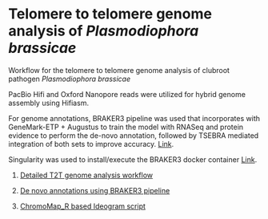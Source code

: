 # Telomere to telomere genome analysis of *Plasmodiophora brassicae*

Workflow for the telomere to telomere genome analysis of clubroot pathogen *Plasmodiophora brassicae*  

PacBio Hifi and Oxford Nanopore reads were utilized for hybrid genome assembly using Hifiasm.

For genome annotations, BRAKER3 pipeline was used that incorporates with GeneMark-ETP + Augustus to train the model with RNASeq and protein evidence to perform the de-novo annotation, followed by TSEBRA mediated integration of both sets to improve accuracy. [Link](https://github.com/Gaius-Augustus/BRAKER).

Singularity was used to install/execute the BRAKER3 docker container [Link](https://hub.docker.com/r/teambraker/braker3).



1. [Detailed T2T genome analysis workflow](https://github.com/M-Asim-Javed/T2T_bioinformatics_workflow/blob/main/1-T2T_genome_assembly_workflow.md)

2. [De novo annotations using BRAKER3 pipeline](https://github.com/M-Asim-Javed/T2T_bioinformatics_workflow/blob/main/2-De_novo_annotations_workflow.md)

3. [ChromoMap_R based Ideogram script](https://github.com/M-Asim-Javed/T2T_bioinformatics_workflow/blob/main/3-R_Ideogram.md)
